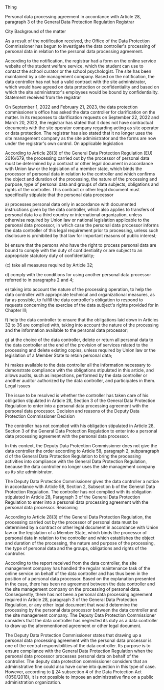 Thing

Personal data processing agreement in accordance with Article 28, paragraph 3 of the General Data Protection Regulation
Registrar

City
Background of the matter

As a result of the notification received, the Office of the Data Protection Commissioner has begun to investigate the data controller's processing of personal data in relation to the personal data processing agreement.

According to the notification, the registrar had a form on the online service website of the student welfare service, which the student can use to contact the school curator or the school psychologist. The site has been maintained by a site management company. Based on the notification, the data controller has not had a valid contract with the site administrator, which would have agreed on data protection or confidentiality and based on which the site administrator's employees would be bound by confidentiality.
Statement received from the registrar

On September 1, 2022 and February 21, 2023, the data protection commissioner's office has asked the data controller for clarification on the matter. In its responses to clarification requests on September 22, 2022 and March 20, 2023, the registrar has stated that it does not have contractual documents with the site operator company regarding acting as site operator or data protection. The registrar has also stated that it no longer uses the site management company as the site administrator and the forms are now under the registrar's own control.
On applicable legislation

According to Article 28(3) of the General Data Protection Regulation (EU) 2016/679, the processing carried out by the processor of personal data must be determined by a contract or other legal document in accordance with Union law or the legislation of a member state, which binds the processor of personal data in relation to the controller and which confirms the object and duration of the processing, the nature of the processing and purpose, type of personal data and groups of data subjects, obligations and rights of the controller. This contract or other legal document must specifically stipulate that the personal data processor

a) processes personal data only in accordance with documented instructions given by the data controller, which also applies to transfers of personal data to a third country or international organization, unless otherwise required by Union law or national legislation applicable to the personal data processor, in which case the personal data processor informs the data controller of this legal requirement prior to processing, unless such disclosure is prohibited by that law for important reasons of public interest;

b) ensure that the persons who have the right to process personal data are bound to comply with the duty of confidentiality or are subject to an appropriate statutory duty of confidentiality;

(c) take all measures required by Article 32;

d) comply with the conditions for using another personal data processor referred to in paragraphs 2 and 4;

e) taking into account the nature of the processing operation, to help the data controller with appropriate technical and organizational measures, as far as possible, to fulfill the data controller's obligation to respond to requests concerning the exercise of the data subject's rights provided for in Chapter III;

f) help the data controller to ensure that the obligations laid down in Articles 32 to 36 are complied with, taking into account the nature of the processing and the information available to the personal data processor;

g) at the choice of the data controller, delete or return all personal data to the data controller at the end of the provision of services related to the processing and delete existing copies, unless required by Union law or the legislation of a Member State to retain personal data;

h) makes available to the data controller all the information necessary to demonstrate compliance with the obligations stipulated in this article, and allows audits, such as inspections, performed by the data controller or another auditor authorized by the data controller, and participates in them.
Legal issues

The issue to be resolved is whether the controller has taken care of his obligation stipulated in Article 28, Section 3 of the General Data Protection Regulation to enter into a personal data processing agreement with the personal data processor.
Decision and reasons of the Deputy Data Protection Commissioner
Decision

The controller has not complied with his obligation stipulated in Article 28, Section 3 of the General Data Protection Regulation to enter into a personal data processing agreement with the personal data processor.

In this context, the Deputy Data Protection Commissioner does not give the data controller the order according to Article 58, paragraph 2, subparagraph d of the General Data Protection Regulation to bring the processing activities into compliance with the General Data Protection Regulation, because the data controller no longer uses the site management company as its site administrator.

The Deputy Data Protection Commissioner gives the data controller a notice in accordance with Article 58, Section 2, Subsection b of the General Data Protection Regulation. The controller has not complied with its obligation stipulated in Article 28, Paragraph 3 of the General Data Protection Regulation to enter into a personal data processing agreement with the personal data processor.
Reasoning

According to Article 28(3) of the General Data Protection Regulation, the processing carried out by the processor of personal data must be determined by a contract or other legal document in accordance with Union law or the legislation of a Member State, which binds the processor of personal data in relation to the controller and which establishes the object and duration of the processing, the nature and purpose of the processing, the type of personal data and the groups, obligations and rights of the controller.

According to the report received from the data controller, the site management company has handled the regular maintenance task of the online service on behalf of the data controller and has thus been in the position of a personal data processor. Based on the explanation presented in the case, there has been no agreement between the data controller and the site management company on the processing of personal data. Consequently, there has not been a personal data processing agreement required in Article 28, paragraph 3 of the General Data Protection Regulation, or any other legal document that would determine the processing by the personal data processor between the data controller and the site management company. The Deputy Data Protection Commissioner considers that the data controller has neglected its duty as a data controller to draw up the aforementioned agreement or other legal document.

The Deputy Data Protection Commissioner states that drawing up a personal data processing agreement with the personal data processor is one of the central responsibilities of the data controller. Its purpose is to ensure compliance with the General Data Protection Regulation when the personal data processor processes personal data on behalf of the controller. The deputy data protection commissioner considers that an administrative fine could also have come into question in this type of case. However, according to § 24 subsection 4 of the Data Protection Act (1050/2018), it is not possible to impose an administrative fine on a public administration organization.

